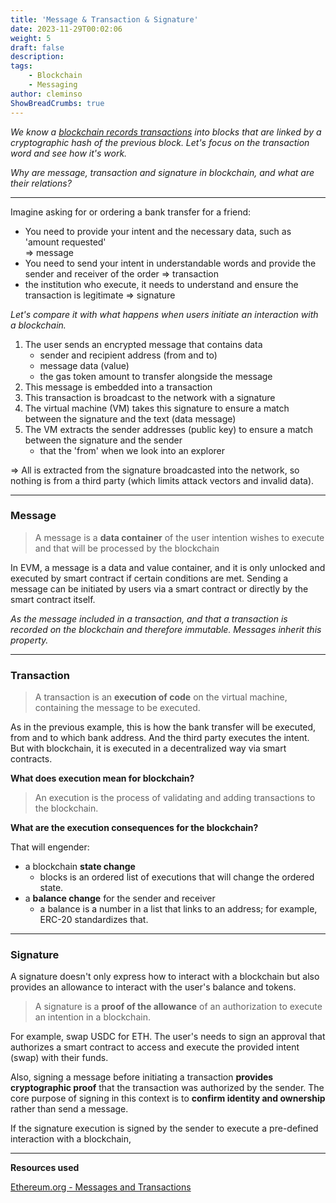 ```yaml
---
title: 'Message & Transaction & Signature'
date: 2023-11-29T00:02:06
weight: 5
draft: false
description: 
tags:
    - Blockchain
    - Messaging
author: cleminso
ShowBreadCrumbs: true
---
```


*We know a [blockchain records transactions](https://cleminso.xyz/definitions/blockchain-layers/) into blocks that are linked by a cryptographic hash of the previous block. Let's focus on the transaction word and see how it's work.*  

*Why are message, transaction and signature in blockchain, and what are their relations?*

---

Imagine asking for or ordering a bank transfer for a friend:
- You need to provide your intent and the necessary data,
such as 'amount requested'  
=> message
- You need to send your intent in understandable words and provide the sender and receiver of the order => transaction
- the institution who execute, it needs to understand and ensure the transaction is legitimate => signature

*Let's compare it with what happens when users initiate an interaction with a blockchain.*
1. The user sends an encrypted message that contains data
	- sender and recipient address (from and to) 
	- message data (value)
	- the gas token amount to transfer alongside the message
2. This message is embedded into a transaction
3. This transaction is broadcast to the network with a signature
4. The virtual machine (VM) takes this signature to ensure a match between the signature and the text (data message)
5. The VM extracts the sender addresses (public key) to ensure a match between the signature and the sender
	- that the 'from' when we look into an explorer  

=> All is extracted from the signature broadcasted into the network, so nothing is from a third party (which limits attack vectors and invalid data).

---

### Message

>  A message is a **data container** of the user intention wishes to execute and that will be processed by the blockchain

In EVM, a message is a data and value container, and it is only unlocked and executed by smart contract if certain conditions are met.
Sending a message can be initiated by users via a smart contract or directly by the smart contract itself.

*As the message included in a transaction, and that a transaction is recorded on the blockchain and therefore immutable. Messages inherit this property.*

---

### Transaction

> A transaction is an **execution of code** on the virtual machine, containing the message to be executed.

As in the previous example, this is how the bank transfer will be executed, from and to which bank address. And the third party executes the intent.   
But with blockchain, it is executed in a decentralized way via smart contracts.

**What does execution mean for blockchain?**  

> An execution is the process of validating and adding transactions to the blockchain.

**What are the execution consequences for the blockchain?**  

That will engender:
- a blockchain **state change**
	- blocks is an ordered list of executions that will change the ordered state.
- a **balance change** for the sender and receiver
	- a balance is a number in a list that links to an address; for example, ERC-20 standardizes that.

---

### Signature

A signature doesn't only express how to interact with a blockchain but also provides an allowance to interact with the user's balance and tokens.

> A signature is a **proof of the allowance** of an authorization to execute an intention in a blockchain.

For example, swap USDC for ETH. The user's needs to sign an approval that authorizes a smart contract to access and execute the provided intent (swap) with their funds.

Also, signing a message before initiating a transaction **provides cryptographic proof** that the transaction was authorized by the sender.
The core purpose of signing in this context is to **confirm identity and ownership** rather than send a message.

If the signature execution is signed by the sender to execute a pre-defined interaction with a blockchain,

---

**Resources used**

[Ethereum.org - Messages and Transactions](https://ethereum.org/en/whitepaper/#messages-and-transactions)